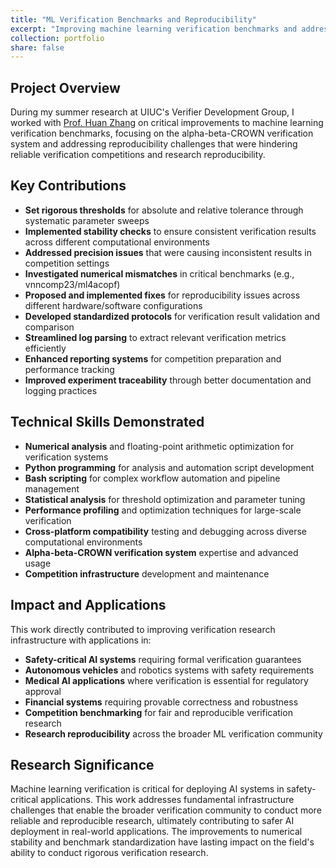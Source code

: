 ```yaml
---
title: "ML Verification Benchmarks and Reproducibility"
excerpt: "Improving machine learning verification benchmarks and addressing numerical reproducibility challenges with the alpha-beta-CROWN verification tool at UIUC."
collection: portfolio
share: false
---
```


## Project Overview

During my summer research at UIUC's Verifier Development Group, I worked with [Prof. Huan Zhang](https://www.huan-zhang.com/) on critical improvements to machine learning verification benchmarks, focusing on the alpha-beta-CROWN verification system and addressing reproducibility challenges that were hindering reliable verification competitions and research reproducibility.

## Key Contributions

- **Set rigorous thresholds** for absolute and relative tolerance through systematic parameter sweeps
- **Implemented stability checks** to ensure consistent verification results across different computational environments
- **Addressed precision issues** that were causing inconsistent results in competition settings
- **Investigated numerical mismatches** in critical benchmarks (e.g., vnncomp23/ml4acopf)
- **Proposed and implemented fixes** for reproducibility issues across different hardware/software configurations
- **Developed standardized protocols** for verification result validation and comparison
- **Streamlined log parsing** to extract relevant verification metrics efficiently
- **Enhanced reporting systems** for competition preparation and performance tracking
- **Improved experiment traceability** through better documentation and logging practices

## Technical Skills Demonstrated

- **Numerical analysis** and floating-point arithmetic optimization for verification systems
- **Python programming** for analysis and automation script development
- **Bash scripting** for complex workflow automation and pipeline management
- **Statistical analysis** for threshold optimization and parameter tuning
- **Performance profiling** and optimization techniques for large-scale verification
- **Cross-platform compatibility** testing and debugging across diverse computational environments
- **Alpha-beta-CROWN verification system** expertise and advanced usage
- **Competition infrastructure** development and maintenance

## Impact and Applications

This work directly contributed to improving verification research infrastructure with applications in:
- **Safety-critical AI systems** requiring formal verification guarantees
- **Autonomous vehicles** and robotics systems with safety requirements
- **Medical AI applications** where verification is essential for regulatory approval
- **Financial systems** requiring provable correctness and robustness
- **Competition benchmarking** for fair and reproducible verification research
- **Research reproducibility** across the broader ML verification community

## Research Significance

Machine learning verification is critical for deploying AI systems in safety-critical applications. This work addresses fundamental infrastructure challenges that enable the broader verification community to conduct more reliable and reproducible research, ultimately contributing to safer AI deployment in real-world applications. The improvements to numerical stability and benchmark standardization have lasting impact on the field's ability to conduct rigorous verification research.